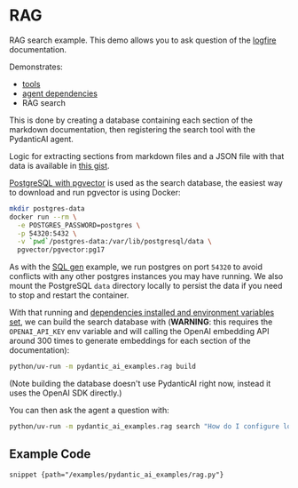 # RAG

RAG search example. This demo allows you to ask question of the [logfire](https://pydantic.dev/logfire) documentation.

Demonstrates:

* [tools](../tools.md)
* [agent dependencies](../dependencies.md)
* RAG search

This is done by creating a database containing each section of the markdown documentation, then registering
the search tool with the PydanticAI agent.

Logic for extracting sections from markdown files and a JSON file with that data is available in
[this gist](https://gist.github.com/samuelcolvin/4b5bb9bb163b1122ff17e29e48c10992).

[PostgreSQL with pgvector](https://github.com/pgvector/pgvector) is used as the search database, the easiest way to download and run pgvector is using Docker:

```bash
mkdir postgres-data
docker run --rm \
  -e POSTGRES_PASSWORD=postgres \
  -p 54320:5432 \
  -v `pwd`/postgres-data:/var/lib/postgresql/data \
  pgvector/pgvector:pg17
```

As with the [SQL gen](./sql-gen.md) example, we run postgres on port `54320` to avoid conflicts with any other postgres instances you may have running.
We also mount the PostgreSQL `data` directory locally to persist the data if you need to stop and restart the container.

With that running and [dependencies installed and environment variables set](./index.md#usage), we can build the search database with (**WARNING**: this requires the `OPENAI_API_KEY` env variable and will calling the OpenAI embedding API around 300 times to generate embeddings for each section of the documentation):

```bash
python/uv-run -m pydantic_ai_examples.rag build
```

(Note building the database doesn't use PydanticAI right now, instead it uses the OpenAI SDK directly.)

You can then ask the agent a question with:

```bash
python/uv-run -m pydantic_ai_examples.rag search "How do I configure logfire to work with FastAPI?"
```

## Example Code

```snippet {path="/examples/pydantic_ai_examples/rag.py"}```
